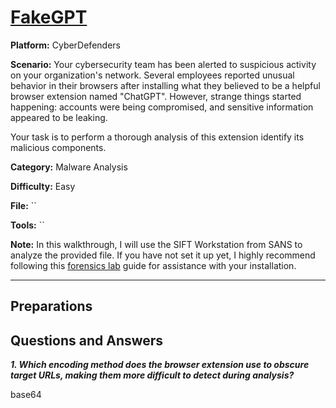# <a href="https://cyberdefenders.org/blueteam-ctf-challenges/fakegpt/">FakeGPT</a>

**Platform:** CyberDefenders

**Scenario:** Your cybersecurity team has been alerted to suspicious activity on your organization's network. Several employees reported unusual behavior in their browsers after installing what they believed to be a helpful browser extension named "ChatGPT". However, strange things started happening: accounts were being compromised, and sensitive information appeared to be leaking.

Your task is to perform a thorough analysis of this extension identify its malicious components.

**Category:** Malware Analysis

**Difficulty:** Easy

**File:** ``

**Tools:** ``

**Note:** In this walkthrough, I will use the SIFT Workstation from SANS to analyze the provided file. If you have not set it up yet, I highly recommend following this [forensics lab](https://github.com/mmhgwyjs/forensics-lab/blob/main/README.md) guide for assistance with your installation.

---

## **Preparations**



## **Questions and Answers**

***1. Which encoding method does the browser extension use to obscure target URLs, making them more difficult to detect during analysis?***

base64
